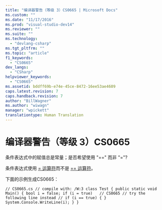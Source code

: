 ```yaml
---
title: "编译器警告（等级 3）CS0665 | Microsoft Docs"
ms.custom: ""
ms.date: "11/17/2016"
ms.prod: "visual-studio-dev14"
ms.reviewer: ""
ms.suite: ""
ms.technology: 
  - "devlang-csharp"
ms.tgt_pltfrm: ""
ms.topic: "article"
f1_keywords: 
  - "CS0665"
dev_langs: 
  - "CSharp"
helpviewer_keywords: 
  - "CS0665"
ms.assetid: bddff69b-e74e-45ce-8472-16ee53ae4609
caps.latest.revision: 7
caps.handback.revision: 7
author: "BillWagner"
ms.author: "wiwagn"
manager: "wpickett"
translationtype: Human Translation
---
```

# 编译器警告（等级 3）CS0665
条件表达式中的赋值总是常量；是否希望使用 "\=\=" 而非 "\="?  
  
 条件表达式使用 [\= 运算符](../../csharp/language-reference/operators/assignment-operator.md)而不是 [\=\= 运算符](../../csharp/language-reference/operators/equality-comparison-operator.md)。  
  
 下面的示例生成CS0665：  
  
```  
// CS0665.cs // compile with: /W:3 class Test { public static void Main() { bool i = false; if (i = true)   // CS0665 // try the following line instead // if (i == true) { } System.Console.WriteLine(i); } }  
```